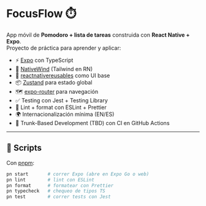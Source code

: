 # FocusFlow ⏱️

App móvil de **Pomodoro + lista de tareas** construida con **React Native + Expo**.  
Proyecto de práctica para aprender y aplicar:

- ⚡️ [Expo](https://expo.dev/) con TypeScript
- 🎨 [NativeWind](https://www.nativewind.dev/) (Tailwind en RN)
- 🧩 [reactnativereusables](https://github.com/reactnativereusables/reactnativereusables) como UI base
- 📦 [Zustand](https://zustand-demo.pmnd.rs/) para estado global
- 🗺 [expo-router](https://expo.github.io/router/docs/) para navegación
- ✅ Testing con Jest + Testing Library
- 🧹 Lint + format con ESLint + Prettier
- 🌍 Internacionalización mínima (EN/ES)
- 🚦 Trunk-Based Development (TBD) con CI en GitHub Actions

---

## 🚀 Scripts

Con [pnpm](https://pnpm.io/):

```bash
pn start       # correr Expo (abre en Expo Go o web)
pn lint        # lint con ESLint
pn format      # formatear con Prettier
pn typecheck   # chequeo de tipos TS
pn test        # correr tests con Jest
```
